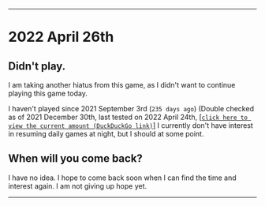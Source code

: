   
***

# 2022 April 26th

## Didn't play.

I am taking another hiatus from this game, as I didn't want to continue playing this game today.

I haven't played since 2021 September 3rd (`235 days ago`) (Double checked as of 2021 December 30th, last tested on 2022 April 24th, [[`click here to view the current amount (DuckDuckGo link)`]](https://duckduckgo.com/?q=Days+since+September+3rd+2021&t=ffab&ia=answer) I currently don't have interest in resuming daily games at night, but I should at some point.

## When will you come back?

I have no idea. I hope to come back soon when I can find the time and interest again. I am not giving up hope yet.

***
